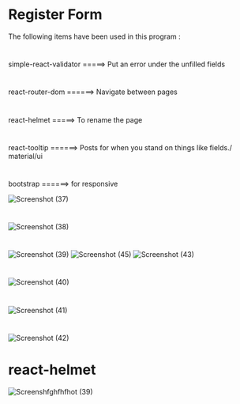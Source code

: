 # Register Form 

The following items have been used in this program :
#
simple-react-validator =====>  Put an error under the unfilled fields
#
react-router-dom ======> Navigate between pages
#
react-helmet =====>  To rename the page
#
react-tooltip ======> Posts for when you stand on things like fields./ material/ui
#
bootstrap ======> for responsive 


![Screenshot (37)](https://user-images.githubusercontent.com/91362381/167811125-cfffbb0d-8f8c-4873-93ac-9e99f772de3b.jpg)
#
![Screenshot (38)](https://user-images.githubusercontent.com/91362381/167811166-a538af94-a6cf-465b-980a-8966eb18f8f4.jpg)
#
![Screenshot (39)](https://user-images.githubusercontent.com/91362381/167811175-f1665fe3-9aa6-41e6-9423-f5106e44de4d.jpg)
![Screenshot (45)](https://user-images.githubusercontent.com/91362381/167994137-2ffbd795-b8b3-4083-8444-26a92b16cf7a.jpg)
![Screenshot (43)](https://user-images.githubusercontent.com/91362381/167994142-faf7d0ea-8329-480d-a61f-1c9cb7577bd7.jpg)
#
![Screenshot (40)](https://user-images.githubusercontent.com/91362381/167811181-e073cae0-95a9-496b-b74e-73b9bc0a52e0.jpg)
#
![Screenshot (41)](https://user-images.githubusercontent.com/91362381/167811188-d6dcc78a-57ce-4474-beba-7e36cf99ed1a.jpg)
#
![Screenshot (42)](https://user-images.githubusercontent.com/91362381/167811193-a35fc283-bf99-4708-8de2-7b848cbd2af7.jpg)
# react-helmet
![Screenshfghfhfhot (39)](https://user-images.githubusercontent.com/91362381/167811199-810e914c-c754-4ef3-9576-b480b84af0b7.jpg)

